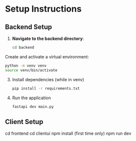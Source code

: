 # Setup Instructions

## Backend Setup

1. **Navigate to the backend directory**:
   ```bash
   cd backend
   ```

Create and activate a virtual environment:
   ```bash
   python -m venv venv
   source venv/bin/activate 
   ```

3. Install dependencies (while in venv)
    ```bash    
    pip install -r requirements.txt

4. Run the application
    ```bash
    fastapi dev main.py

## Client Setup

cd frontend
cd clientui
npm install (first time only)
npm run dev

